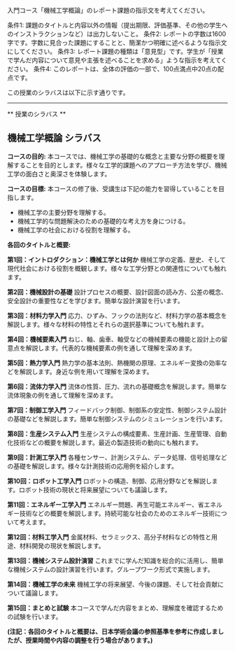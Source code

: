 入門コース「機械工学概論」のレポート課題の指示文を考えてください。

条件1: 課題のタイトルと内容以外の情報（提出期限、評価基準、その他の学生へのインストラクションなど）は出力しないこと。
条件2: レポートの字数は1600字です。字数に見合った課題にすることと、簡潔かつ明確に述べるような指示文にしてください。
条件3: レポート課題の種類は「意見型」です。学生が「授業で学んだ内容について意見や主張を述べることを求める」ような指示を考えてください。
条件4: このレポートは、全体の評価の一部で、100点満点中20点の配点です。

この授業のシラバスは以下に示す通りです。

---------------------------------------
** 授業のシラバス **
## 機械工学概論 シラバス

**コースの目的:** 本コースでは、機械工学の基礎的な概念と主要な分野の概要を理解することを目的とします。様々な工学的課題へのアプローチ方法を学び、機械工学の面白さと奥深さを体験します。

**コースの目標:**  本コースの修了後、受講生は下記の能力を習得していることを目指します。
* 機械工学の主要分野を理解する。
* 機械工学的な問題解決のための基礎的な考え方を身につける。
* 機械工学の社会における役割を理解する。


**各回のタイトルと概要:**

**第1回：イントロダクション：機械工学とは何か**
機械工学の定義、歴史、そして現代社会における役割を概観します。様々な工学分野との関連性についても触れます。

**第2回：機械設計の基礎**
設計プロセスの概要、設計図面の読み方、公差の概念、安全設計の重要性などを学びます。簡単な設計演習を行います。

**第3回：材料力学入門**
応力、ひずみ、フックの法則など、材料力学の基本概念を解説します。様々な材料の特性とそれらの選択基準についても触れます。

**第4回：機械要素入門**
ねじ、軸、歯車、軸受などの機械要素の機能と設計上の留意点を解説します。代表的な機械要素の例を通して理解を深めます。

**第5回：熱力学入門**
熱力学の基本法則、熱機関の原理、エネルギー変換の効率などを解説します。身近な例を用いて理解を深めます。

**第6回：流体力学入門**
流体の性質、圧力、流れの基礎概念を解説します。簡単な流体現象の例を通して理解を深めます。

**第7回：制御工学入門**
フィードバック制御、制御系の安定性、制御システム設計の基礎などを解説します。簡単な制御システムのシミュレーションを行います。

**第8回：生産システム入門**
生産システムの構成要素、生産計画、生産管理、自動化技術などの概要を解説します。最近の製造技術の動向にも触れます。

**第9回：計測工学入門**
各種センサー、計測システム、データ処理、信号処理などの基礎を解説します。様々な計測技術の応用例を紹介します。

**第10回：ロボット工学入門**
ロボットの構造、制御、応用分野などを解説します。ロボット技術の現状と将来展望についても議論します。

**第11回：エネルギー工学入門**
エネルギー問題、再生可能エネルギー、省エネルギー技術などの概要を解説します。持続可能な社会のためのエネルギー技術について考えます。

**第12回：材料工学入門**
金属材料、セラミックス、高分子材料などの特性と用途、材料開発の現状を解説します。

**第13回：機械システム設計演習**
これまでに学んだ知識を総合的に活用し、簡単な機械システムの設計演習を行います。グループワーク形式で実施します。

**第14回：機械工学の未来**
機械工学の将来展望、今後の課題、そして社会貢献について議論します。

**第15回：まとめと試験**
本コースで学んだ内容をまとめ、理解度を確認するための試験を行います。


**(注記：各回のタイトルと概要は、日本学術会議の参照基準を参考に作成しましたが、授業時間や内容の調整を行う場合があります。)**
